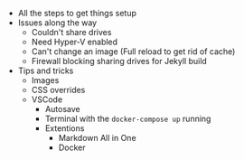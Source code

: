 



 - All the steps to get things setup
 - Issues along the way
   - Couldn't share drives
   - Need Hyper-V enabled
   - Can't change an image (Full reload to get rid of cache)
   - Firewall blocking sharing drives for Jekyll build
 - Tips and tricks
   - Images
   - CSS overrides
   - VSCode
     - Autosave
     - Terminal with the `docker-compose up` running
     - Extentions
       - Markdown All in One
       - Docker